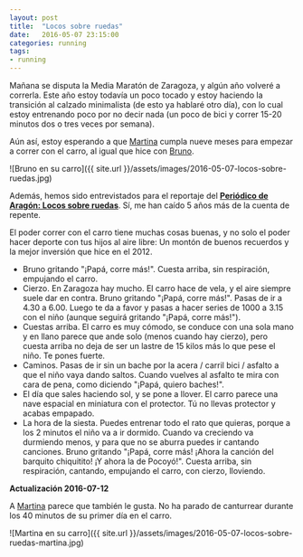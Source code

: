 ```yaml
---
layout: post
title:  "Locos sobre ruedas"
date:   2016-05-07 23:15:00
categories: running
tags:
- running
---
```


Mañana se disputa la Media Maratón de Zaragoza, y algún año volveré a correrla. Este año estoy todavía un poco tocado y estoy haciendo la transición al calzado minimalista (de esto ya hablaré otro día), con lo cual estoy entrenando poco por no decir nada (un poco de bici y correr 15-20 minutos dos o tres veces por semana).

Aún así, estoy esperando a que [Martina](https://twitter.com/martinacasasab) cumpla nueve meses para empezar a correr con el carro, al igual que hice con [Bruno](https://twitter.com/brunocasasabos). 

![Bruno en su carro]({{ site.url }}/assets/images/2016-05-07-locos-sobre-ruedas.jpg)


Además, hemos sido entrevistados para el reportaje del **[Periódico de Aragón: Locos sobre ruedas](http://www.elperiodicodearagon.com/noticias/deportes/locos-ruedas_1108547.html)**. Sí, me han caído 5 años más de la cuenta de repente.

El poder correr con el carro tiene muchas cosas buenas, y no solo el poder hacer deporte con tus hijos al aire libre: Un montón de buenos recuerdos y la mejor inversión que hice en el 2012.

* Bruno gritando "¡Papá, corre más!". Cuesta arriba, sin respiración, empujando el carro.
* Cierzo. En Zaragoza hay mucho. El carro hace de vela, y el aire siempre suele dar en contra. Bruno gritando "¡Papá, corre más!". Pasas de ir a 4.30 a 6.00. Luego te da a favor y pasas a hacer series de 1000 a 3.15 con el niño (aunque seguirá gritando "¡Papá, corre más!"). 
* Cuestas arriba. El carro es muy cómodo, se conduce con una sola mano y en llano parece que ande solo (menos cuando hay cierzo), pero cuesta arriba no deja de ser un lastre de 15 kilos más lo que pese el niño. Te pones fuerte.
* Caminos. Pasas de ir sin un bache por la acera / carril bici / asfalto a que el niño vaya dando saltos. Cuando vuelves al asfalto te mira con cara de pena, como diciendo "¡Papá, quiero baches!".
* El día que sales haciendo sol, y se pone a llover. El carro parece una nave espacial en miniatura con el protector. Tú no llevas protector y acabas empapado.
* La hora de la siesta. Puedes entrenar todo el rato que quieras, porque a los 2 minutos el niño va a ir dormido. Cuando va creciendo va durmiendo menos, y para que no se aburra puedes ir cantando canciones. Bruno gritando "¡Papá, corre más! ¡Ahora la canción del barquito chiquitito! ¡Y ahora la de Pocoyó!". Cuesta arriba, sin respiración, cantando, empujando el carro, con cierzo, lloviendo.

**Actualización 2016-07-12**

A [Martina](https://twitter.com/martinacasasab) parece que también le gusta. No ha parado de canturrear durante los 40 minutos de su primer día en el carro.

![Martina en su carro]({{ site.url }}/assets/images/2016-05-07-locos-sobre-ruedas-martina.jpg)